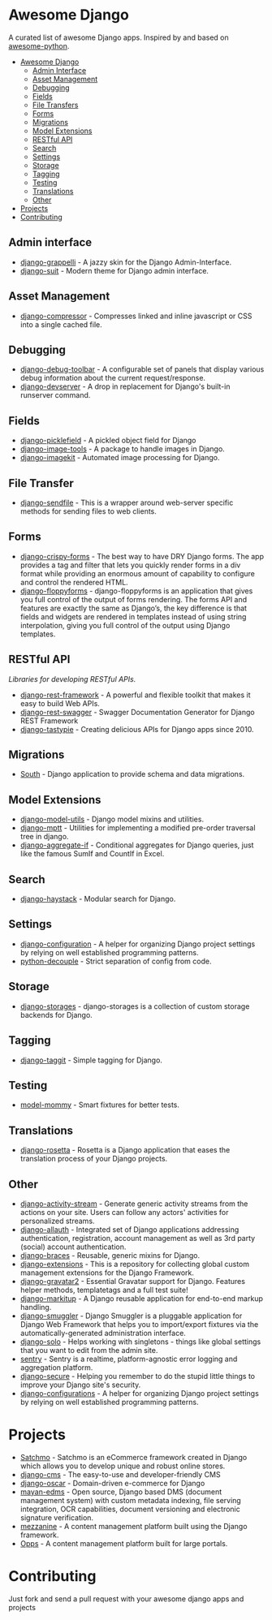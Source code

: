 # Awesome Django

A curated list of awesome Django apps. Inspired by and based on [awesome-python](https://github.com/vinta/awesome-python/).

- [Awesome Django](#awesome-django)
    - [Admin Interface](#admin-interface)
    - [Asset Management](#asset-management)
    - [Debugging](#debugging)
    - [Fields](#fields)
    - [File Transfers](#file-transfers)
    - [Forms](#forms)
    - [Migrations](#migrations)
    - [Model Extensions](#model-extensions)
    - [RESTful API](#restful-api)
    - [Search](#search)
    - [Settings](#settings)
    - [Storage](#storage)
    - [Tagging](#tagging)
    - [Testing](#testing)
    - [Translations](#translations)
    - [Other](#other)
- [Projects](#projects)
- [Contributing](#contributing)

## Admin interface
* [django-grappelli](https://github.com/sehmaschine/django-grappelli/) - A jazzy skin for the Django Admin-Interface.
* [django-suit](https://github.com/darklow/django-suit/) - Modern theme for Django admin interface.

## Asset Management
* [django-compressor](https://github.com/django-compressor/django-compressor/) - Compresses linked and inline javascript or CSS into a single cached file.

## Debugging
* [django-debug-toolbar](https://github.com/django-debug-toolbar/django-debug-toolbar/) - A configurable set of panels that display various debug information about the current request/response.
* [django-devserver](https://github.com/dcramer/django-devserver/) - A drop in replacement for Django's built-in runserver command.

## Fields
* [django-picklefield](https://github.com/gintas/django-picklefield/) - A pickled object field for Django
* [django-image-tools](https://github.com/bonsaistudio/django-image-tools/) - A package to handle images in Django.
* [django-imagekit](https://github.com/matthewwithanm/django-imagekit/) - Automated image processing for Django. 

## File Transfer
* [django-sendfile](https://github.com/johnsensible/django-sendfile/) - This is a wrapper around web-server specific methods for sending files to web clients. 

## Forms
* [django-crispy-forms](https://github.com/maraujop/django-crispy-forms/) - The best way to have DRY Django forms. The app provides a tag and filter that lets you quickly render forms in a div format while providing an enormous amount of capability to configure and control the rendered HTML.
* [django-floppyforms](https://github.com/gregmuellegger/django-floppyforms) - django-floppyforms is an application that gives you full control of the output of forms rendering. The forms API and features are exactly the same as Django’s, the key difference is that fields and widgets are rendered in templates instead of using string interpolation, giving you full control of the output using Django templates.

## RESTful API

*Libraries for developing RESTful APIs.*

* [django-rest-framework](http://www.django-rest-framework.org/) - A powerful and flexible toolkit that makes it easy to build Web APIs.
* [django-rest-swagger](https://github.com/marcgibbons/django-rest-swagger/) - Swagger Documentation Generator for Django REST Framework
* [django-tastypie](http://tastypieapi.org/) - Creating delicious APIs for Django apps since 2010.

## Migrations
* [South](https://bitbucket.org/andrewgodwin/south/src/) - Django application to provide schema and data migrations.

## Model Extensions
* [django-model-utils](https://github.com/carljm/django-model-utils/) - Django model mixins and utilities.
* [django-mptt](https://github.com/django-mptt/django-mptt/) - Utilities for implementing a modified pre-order traversal tree in django.
* [django-aggregate-if](https://github.com/henriquebastos/django-aggregate-if) - Conditional aggregates for Django queries, just like the famous SumIf and CountIf in Excel.

## Search
* [django-haystack](https://github.com/toastdriven/django-haystack/) - Modular search for Django.

## Settings
* [django-configuration](https://github.com/jezdez/django-configurations) - A helper for organizing Django project settings by relying on well established programming patterns.
* [python-decouple](https://github.com/henriquebastos/python-decouple) - Strict separation of config from code.

## Storage
* [django-storages](https://bitbucket.org/david/django-storages/src/) - django-storages is a collection of custom storage backends for Django.

## Tagging
* [django-taggit](https://github.com/alex/django-taggit/) - Simple tagging for Django.

## Testing
* [model-mommy](https://github.com/vandersonmota/model_mommy) - Smart fixtures for better tests.

## Translations
* [django-rosetta](https://github.com/mbi/django-rosetta/) - Rosetta is a Django application that eases the translation process of your Django projects.

## Other
* [django-activity-stream](https://github.com/justquick/django-activity-stream/) - Generate generic activity streams from the actions on your site. Users can follow any actors' activities for personalized streams.
* [django-allauth](https://github.com/pennersr/django-allauth/) - Integrated set of Django applications addressing authentication, registration, account management as well as 3rd party (social) account authentication.
* [django-braces](https://github.com/brack3t/django-braces/) - Reusable, generic mixins for Django.
* [django-extensions](https://github.com/django-extensions/django-extensions/) - This is a repository for collecting global custom management extensions for the Django Framework.
* [django-gravatar2](https://github.com/twaddington/django-gravatar/) - Essential Gravatar support for Django. Features helper methods, templatetags and a full test suite!
* [django-markitup](https://bitbucket.org/carljm/django-markitup/src/) - A Django reusable application for end-to-end markup handling.
* [django-smuggler](https://github.com/semente/django-smuggler/) - Django Smuggler is a pluggable application for Django Web Framework that helps you to import/export fixtures via the automatically-generated administration interface.
* [django-solo](https://github.com/lazybird/django-solo/) - Helps working with singletons - things like global settings that you want to edit from the admin site.
* [sentry](https://github.com/getsentry/sentry/) - Sentry is a realtime, platform-agnostic error logging and aggregation platform.
* [django-secure](https://github.com/carljm/django-secure) - Helping you remember to do the stupid little things to improve your Django site's security.
* [django-configurations](https://github.com/jezdez/django-configurations) - A helper for organizing Django project settings by relying on well established programming patterns.

# Projects

* [Satchmo](https://bitbucket.org/chris1610/satchmo/src/) - Satchmo is an eCommerce framework created in Django which allows you to develop unique and robust online stores.
* [django-cms](https://github.com/divio/django-cms/) - The easy-to-use and developer-friendly CMS
* [django-oscar](https://github.com/tangentlabs/django-oscar) - Domain-driven e-commerce for Django
* [mayan-edms](https://github.com/mayan-edms/mayan-edms/) - Open source, Django based DMS (document management system) with custom metadata indexing, file serving integration, OCR capabilities, document versioning and electronic signature verification.
* [mezzanine](https://github.com/stephenmcd/mezzanine/) - A content management platform built using the Django framework.
* [Opps](http://oppsproject.org/) - A content management platform built for large portals.

# Contributing

Just fork and send a pull request with your awesome django apps and projects

